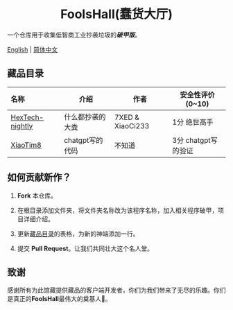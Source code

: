 <h1 align="center">FoolsHall(蠢货大厅)</h1>

一个仓库用于收集低智商工业抄袭垃圾的***破甲版***。

[English](./README.md) | [简体中文](./README.cn.md)

## 藏品目录

| 名称                                                   | 介绍               | 作者               | 安全性评价(0~10)      |
|:-----------------------------------------------------|------------------|------------------|------------------|
| [HexTech-nightly](hextech-nightly/README.hextech.md) | 什么都抄袭的大粪         | 7XED & XiaoCi233 | 1分 绝世高手          |
| [XiaoTim8](XiaoTim/README.xiaotim.md)                | chatgpt写的代码         | 不知道            | 3分 chatgpt写的验证           |

## 如何贡献新作？

1. **Fork** 本仓库。

2. 在根目录添加文件夹，将文件夹名称改为该程序名称，加入相关程序破甲，项目详细介绍。

3. 更新<u>藏品目录</u>的表格，为新的神端添加一行。

4. 提交 **Pull Request**。让我们共同壮大这个名人堂。

## 致谢

感谢所有为此馆藏提供藏品的客户端开发者，你们为我们带来了无尽的乐趣。你们是真正的**FoolsHall**最伟大的奠基人🙏。







